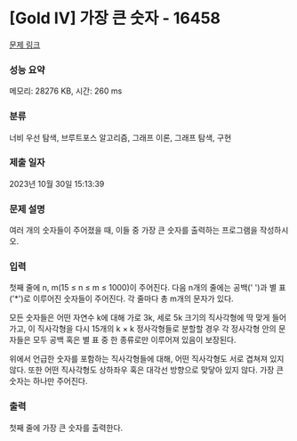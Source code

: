 # [Gold IV] 가장 큰 숫자 - 16458 

[문제 링크](https://www.acmicpc.net/problem/16458) 

### 성능 요약

메모리: 28276 KB, 시간: 260 ms

### 분류

너비 우선 탐색, 브루트포스 알고리즘, 그래프 이론, 그래프 탐색, 구현

### 제출 일자

2023년 10월 30일 15:13:39

### 문제 설명

<p>여러 개의 숫자들이 주어졌을 때, 이들 중 가장 큰 숫자를 출력하는 프로그램을 작성하시오.</p>

### 입력 

 <p>첫째 줄에 n, m(15 ≤ n ≤ m ≤ 1000)이 주어진다. 다음 n개의 줄에는 공백(' ')과 별 표('*')로 이루어진 숫자들이 주어진다. 각 줄마다 총 m개의 문자가 있다.</p>

<p>모든 숫자들은 어떤 자연수 k에 대해 가로 3k, 세로 5k 크기의 직사각형에 딱 맞게 들어가고, 이 직사각형을 다시 15개의 k × k 정사각형들로 분할할 경우 각 정사각형 안의 문자들은 모두 공백 혹은 별 표 중 한 종류로만 이루어져 있음이 보장된다.</p>

<p>위에서 언급한 숫자를 포함하는 직사각형들에 대해, 어떤 직사각형도 서로 겹쳐져 있지 않다. 또한 어떤 직사각형도 상하좌우 혹은 대각선 방향으로 맞닿아 있지 않다. 가장 큰 숫자는 하나만 주어진다.</p>

### 출력 

 <p>첫째 줄에 가장 큰 숫자를 출력한다.</p>


